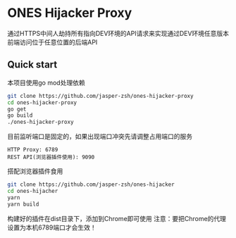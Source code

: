 # ONES Hijacker Proxy

通过HTTPS中间人劫持所有指向DEV环境的API请求来实现通过DEV环境任意版本前端访问位于任意位置的后端API

## Quick start
本项目使用go mod处理依赖

```bash
git clone https://github.com/jasper-zsh/ones-hijacker-proxy
cd ones-hijacker-proxy
go get
go build
./ones-hijacker-proxy
```

目前监听端口是固定的，如果出现端口冲突先请调整占用端口的服务
```
HTTP Proxy: 6789
REST API(浏览器插件使用): 9090
```

搭配浏览器插件食用
```bash
git clone https://github.com/jasper-zsh/ones-hijacker
cd ones-hijacher
yarn
yarn build
```
构建好的插件在dist目录下，添加到Chrome即可使用
注意：要把Chrome的代理设置为本机6789端口才会生效！
